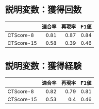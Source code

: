 # 説明変数：獲得回数
| | 適合率 | 再現率 | F1値 |
| :-- | --: | --: | --: |
| CTScore-8 | 0.81 | 0.87 | 0.84 |
| CTScore-15 | 0.58 | 0.39 | 0.46 |

# 説明変数：獲得経験
| | 適合率 | 再現率 | F1値 |
| :-- | --: | --: | --: |
| CTScore-8 | 0.82 | 0.79 | 0.81 |
| CTScore-15 | 0.53 | 0.4 | 0.46 |

